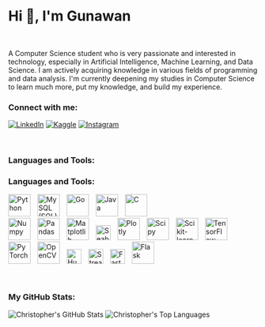 # Hi 👋, I'm Gunawan

<br>

A Computer Science student who is very passionate and interested in technology, especially in Artificial Intelligence, Machine Learning, and Data Science. I am actively acquiring knowledge in various fields of programming and data analysis. I'm currently deepening my studies in Computer Science to learn much more, put my knowledge, and build my experience.
<br>

### Connect with me:

[![LinkedIn](https://img.shields.io/badge/LinkedIn-0077B5?style=for-the-badge&logo=linkedin&logoColor=white)](https://linkedin.com/in/gunawanrizky)
[![Kaggle](https://img.shields.io/badge/Kaggle-20BEFF?style=for-the-badge&logo=kaggle&logoColor=white)](https://www.kaggle.com/christgerald)
[![Instagram](https://img.shields.io/badge/Instagram-E4405F?style=for-the-badge&logo=instagram&logoColor=white)](https://www.instagram.com/christgerald._/)

<br>

### Languages and Tools:

### Languages and Tools:

<p align="left">
  <img src="https://cdn.jsdelivr.net/gh/devicons/devicon/icons/python/python-original.svg" alt="Python" width="45" style="margin-right:10px;"/>
  <img src="https://cdn.jsdelivr.net/gh/devicons/devicon/icons/mysql/mysql-original-wordmark.svg" alt="MySQL (SQL)" width="45" style="margin-right:10px;"/>
  <img src="https://cdn.jsdelivr.net/gh/devicons/devicon/icons/go/go-original-wordmark.svg" alt="Go" width="45" style="margin-right:10px;"/>
  <img src="https://cdn.jsdelivr.net/gh/devicons/devicon/icons/java/java-original.svg" alt="Java" width="45" style="margin-right:10px;"/>
  <img src="https://cdn.jsdelivr.net/gh/devicons/devicon/icons/c/c-original.svg" alt="C" width="45" style="margin-right:10px;"/>
  
  <br>
  
  <img src="https://cdn.jsdelivr.net/gh/devicons/devicon/icons/numpy/numpy-original.svg" alt="Numpy" width="45" style="margin-right:10px;"/>
  <img src="https://cdn.jsdelivr.net/gh/devicons/devicon/icons/pandas/pandas-original.svg" alt="Pandas" width="45" style="margin-right:10px;"/>
  <img src="https://cdn.jsdelivr.net/gh/devicons/devicon/icons/matplotlib/matplotlib-original.svg" alt="Matplotlib" width="45" style="margin-right:10px;"/>
  <img src="https://img.shields.io/badge/Seaborn-3776AB?style=for-the-badge&logo=python&logoColor=white" alt="Seaborn" style="margin-right:10px; height: 30px;"/>
  <img src="https://cdn.jsdelivr.net/gh/devicons/devicon/icons/plotly/plotly-original.svg" alt="Plotly" width="45" style="margin-right:10px;"/>
  <img src="https://cdn.jsdelivr.net/gh/devicons/devicon/icons/scipy/scipy-original.svg" alt="Scipy" width="45" style="margin-right:10px;"/>
  <img src="https://cdn.jsdelivr.net/gh/devicons/devicon/icons/scikitlearn/scikitlearn-original.svg" alt="Scikit-learn" width="45" style="margin-right:10px;"/>
  <img src="https://cdn.jsdelivr.net/gh/devicons/devicon/icons/tensorflow/tensorflow-original.svg" alt="TensorFlow" width="45" style="margin-right:10px;"/>
  <img src="https://cdn.jsdelivr.net/gh/devicons/devicon/icons/pytorch/pytorch-original.svg" alt="PyTorch" width="45" style="margin-right:10px;"/>
  <img src="https://cdn.jsdelivr.net/gh/devicons/devicon/icons/opencv/opencv-original.svg" alt="OpenCV" width="45" style="margin-right:10px;"/>
  <img src="https://img.shields.io/badge/Hugging%20Face-FFD21E?style=for-the-badge&logo=huggingface&logoColor=black" alt="Hugging Face" style="margin-right:10px; height: 30px;"/>
  <img src="https://img.shields.io/badge/Streamlit-FF4B4B?style=for-the-badge&logo=streamlit&logoColor=white" alt="Streamlit" style="margin-right:10px; height: 30px;"/>
  <img src="https://img.shields.io/badge/FastAPI-009688?style=for-the-badge&logo=fastapi&logoColor=white" alt="FastAPI" style="margin-right:10px; height: 30px;"/>
  <img src="https://cdn.jsdelivr.net/gh/devicons/devicon/icons/flask/flask-original.svg" alt="Flask" width="45" style="margin-right:10px;"/>
</p>

<br>

### My GitHub Stats:

![Christopher's GitHub Stats](https://github-readme-stats.vercel.app/api?username=christopher-rich&show_icons=true&theme=radical&count_private=true&include_all_commits=true)
![Christopher's Top Languages](https://github-readme-stats.vercel.app/api/top-langs/?username=christopher-rich&layout=compact&theme=radical)
